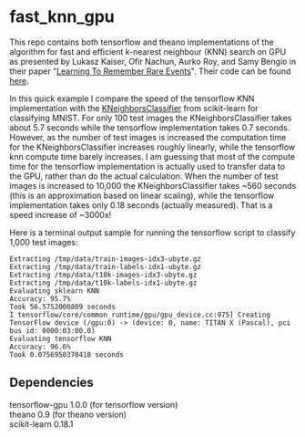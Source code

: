 # fast_knn_gpu
This repo contains both tensorflow and theano implementations of the algorithm for fast and efficient k-nearest neighbour (KNN) search on GPU as presented by Lukasz Kaiser, Ofir Nachun, Aurko Roy, and Samy Bengio in their paper "[Learning To Remember Rare Events](https://openreview.net/pdf?id=SJTQLdqlg)". Their code can be found [here](https://github.com/tensorflow/models/tree/master/learning_to_remember_rare_events). 

In this quick example I compare the speed of the tensorflow KNN implementation with the [KNeighborsClassifier](http://scikit-learn.org/stable/modules/generated/sklearn.neighbors.KNeighborsClassifier.html#sklearn.neighbors.KNeighborsClassifier) from scikit-learn for classifying MNIST. For only 100 test images the KNeighborsClassifier takes about 5.7 seconds while the tensorflow implementation takes 0.7 seconds. However, as the number of test images is increased the computation time for the KNeighborsClassifier increases roughly linearly, while the tensorflow knn compute time barely increases. I am guessing that most of the compute time for the tensorflow implementation is actually used to transfer data to the GPU, rather than do the actual calculation. When the number of test images is increased to 10,000 the KNeighborsClassifier takes ~560 seconds (this is an approximation based on linear scaling), while the tensorflow implementation takes only 0.18 seconds (actually measured). That is a speed increase of ~3000x!

Here is a terminal output sample for running the tensorflow script to classify 1,000 test images:

```
Extracting /tmp/data/train-images-idx3-ubyte.gz
Extracting /tmp/data/train-labels-idx1-ubyte.gz
Extracting /tmp/data/t10k-images-idx3-ubyte.gz
Extracting /tmp/data/t10k-labels-idx1-ubyte.gz
Evaluating sklearn KNN
Accuracy: 95.7%
Took 56.5752000809 seconds
I tensorflow/core/common_runtime/gpu/gpu_device.cc:975] Creating TensorFlow device (/gpu:0) -> (device: 0, name: TITAN X (Pascal), pci bus id: 0000:03:00.0)
Evaluating tensorflow KNN
Accuracy: 96.6%
Took 0.0756950378418 seconds
```

## Dependencies
tensorflow-gpu 1.0.0 (for tensorflow version)  
theano 0.9 (for theano version)  
scikit-learn 0.18.1  
